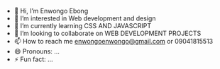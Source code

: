 - 👋 Hi, I’m Enwongo Ebong 
- 👀 I’m interested in Web development and design
- 🌱 I’m currently learning CSS AND JAVASCRIPT 
- 💞️ I’m looking to collaborate on WEB DEVELOPMENT PROJECTS
- 📫 How to reach me enwongoenwongo@gmail.com or 09041815513
- 😄 Pronouns: ...
- ⚡ Fun fact: ...

<!---
Enwon07/Enwon07 is a ✨ special ✨ repository because its `README.md` (this file) appears on your GitHub profile.
You can click the Preview link to take a look at your changes.
--->
